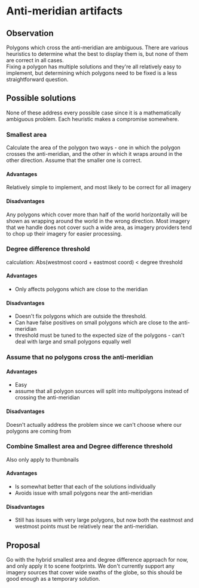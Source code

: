 # Anti-meridian artifacts

## Observation
Polygons which cross the anti-meridian are ambiguous. 
There are various heuristics to determine what the best to display them is, 
but none of them are correct in all cases.  
Fixing a polygon has multiple solutions and they're all relatively easy to 
implement, but determining which polygons need to be fixed is a less straightforward question.

## Possible solutions
None of these address every possible case since it is a mathematically ambiguous problem.
Each heuristic makes a compromise somewhere.

### Smallest area
Calculate the area of the polygon two ways - one in which the polygon crosses the anti-meridian, 
and the other in which it wraps around in the other direction. Assume that the smaller one is correct.

#### Advantages
Relatively simple to implement, and most likely to be correct for all imagery

#### Disadvantages
Any polygons which cover more than half of the world horizontally will be shown as wrapping around the world in the wrong direction.
Most imagery that we handle does not cover such a wide area, as imagery providers tend to chop up their imagery for easier processing.

### Degree difference threshold
calculation: Abs(westmost coord + eastmost coord) < degree threshold

#### Advantages
- Only affects polygons which are close to the meridian
 
#### Disadvantages
- Doesn't fix polygons which are outside the threshold.
- Can have false positives on small polygons which are close to the anti-meridian
- threshold must be tuned to the expected size of the polygons - can't deal with large and small polygons equally well

### Assume that no polygons cross the anti-meridian

#### Advantages
- Easy
- assume that all polygon sources will split into multipolygons instead of crossing the anti-meridian
#### Disadvantages
Doesn't actually address the problem since we can't choose where our polygons are coming from

### Combine Smallest area and Degree difference threshold
Also only apply to thumbnails
#### Advantages
- Is somewhat better that each of the solutions individually
- Avoids issue with small polygons near the anti-meridian

#### Disadvantages
- Still has issues with very large polygons, but now both the eastmost and westmost points must be relatively near the anti-meridian.

## Proposal
Go with the hybrid smallest area and degree difference approach for now, and only apply it to scene footprints. We don't currently support any imagery sources that cover wide swaths of the globe, so this should be good enough as a temporary solution.
